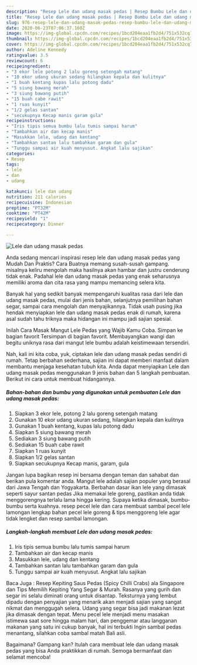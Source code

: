 ```yaml
---
description: "Resep Lele dan udang masak pedas | Resep Bumbu Lele dan udang masak pedas Yang Bisa Manjain Lidah"
title: "Resep Lele dan udang masak pedas | Resep Bumbu Lele dan udang masak pedas Yang Bisa Manjain Lidah"
slug: 976-resep-lele-dan-udang-masak-pedas-resep-bumbu-lele-dan-udang-masak-pedas-yang-bisa-manjain-lidah
date: 2020-06-23T07:06:37.160Z
image: https://img-global.cpcdn.com/recipes/1bcd204eaa1fb2d4/751x532cq70/lele-dan-udang-masak-pedas-foto-resep-utama.jpg
thumbnail: https://img-global.cpcdn.com/recipes/1bcd204eaa1fb2d4/751x532cq70/lele-dan-udang-masak-pedas-foto-resep-utama.jpg
cover: https://img-global.cpcdn.com/recipes/1bcd204eaa1fb2d4/751x532cq70/lele-dan-udang-masak-pedas-foto-resep-utama.jpg
author: Adeline Kennedy
ratingvalue: 3.5
reviewcount: 6
recipeingredient:
- "3 ekor lele potong 2 lalu goreng setengah matang"
- "10 ekor udang ukuran sedang hilangkan kepala dan kulitnya"
- "1 buah kentang kupas lalu potong dadu"
- "5 siung bawang merah"
- "3 siung bawang putih"
- "15 buah cabe rawit"
- "1 ruas kunyit"
- "1/2 gelas santan"
- "secukupnya Kecap manis garam gula"
recipeinstructions:
- "Iris tipis semua bumbu lalu tumis sampai harum"
- "Tambahkan air dan kecap manis"
- "Masukkan lele, udang dan kentang"
- "Tambahkan santan lalu tambahkan garam dan gula"
- "Tunggu sampai air kuah menyusut. Angkat lalu sajikan"
categories:
- Resep
tags:
- lele
- dan
- udang

katakunci: lele dan udang 
nutrition: 211 calories
recipecuisine: Indonesian
preptime: "PT32M"
cooktime: "PT42M"
recipeyield: "1"
recipecategory: Dinner

---
```



![Lele dan udang masak pedas](https://img-global.cpcdn.com/recipes/1bcd204eaa1fb2d4/751x532cq70/lele-dan-udang-masak-pedas-foto-resep-utama.jpg)

Anda sedang mencari inspirasi resep lele dan udang masak pedas yang Mudah Dan Praktis? Cara Buatnya memang susah-susah gampang. misalnya keliru mengolah maka hasilnya akan hambar dan justru cenderung tidak enak. Padahal lele dan udang masak pedas yang enak seharusnya memiliki aroma dan cita rasa yang mampu memancing selera kita.

Banyak hal yang sedikit banyak mempengaruhi kualitas rasa dari lele dan udang masak pedas, mulai dari jenis bahan, selanjutnya pemilihan bahan segar, sampai cara mengolah dan menyajikannya. Tidak usah pusing jika hendak menyiapkan lele dan udang masak pedas enak di rumah, karena asal sudah tahu triknya maka hidangan ini mampu jadi sajian spesial.

Inilah Cara Masak Mangut Lele Pedas yang Wajib Kamu Coba. Simpan ke bagian favorit Tersimpan di bagian favorit. Membayangkan wangi dan begitu uniknya rasa dari mangut lele bumbu adalah keistimewaan tersendiri.


Nah, kali ini kita coba, yuk, ciptakan lele dan udang masak pedas sendiri di rumah. Tetap berbahan sederhana, sajian ini dapat memberi manfaat dalam membantu menjaga kesehatan tubuh kita. Anda dapat menyiapkan Lele dan udang masak pedas menggunakan 9 jenis bahan dan 5 langkah pembuatan. Berikut ini cara untuk membuat hidangannya.

<!--inarticleads1-->

##### Bahan-bahan dan bumbu yang digunakan untuk pembuatan Lele dan udang masak pedas:

1. Siapkan 3 ekor lele, potong 2 lalu goreng setengah matang
1. Gunakan 10 ekor udang ukuran sedang, hilangkan kepala dan kulitnya
1. Gunakan 1 buah kentang, kupas lalu potong dadu
1. Siapkan 5 siung bawang merah
1. Sediakan 3 siung bawang putih
1. Sediakan 15 buah cabe rawit
1. Siapkan 1 ruas kunyit
1. Siapkan 1/2 gelas santan
1. Siapkan secukupnya Kecap manis, garam, gula


Jangan lupa bagikan resep ini bersama dengan teman dan sahabat dan berikan pula komentar anda. Mangut lele adalah sajian populer yang berasal dari Jawa Tengah dan Yogyakarta. Berbahan dasar ikan lele yang dimasak seperti sayur santan pedas Jika memakai lele goreng, pastikan anda tidak menggorengnya terlalu lama hingga kering. Supaya ketika dimasak, bumbu-bumbu serta kuahnya. resep pecel lele dan cara membuat sambal pecel lele lamongan lengkap bahan pecel lele goreng &amp; tips menggoreng lele agar tidak lengket dan resep sambal lamongan. 

<!--inarticleads2-->

##### Langkah-langkah membuat Lele dan udang masak pedas:

1. Iris tipis semua bumbu lalu tumis sampai harum
1. Tambahkan air dan kecap manis
1. Masukkan lele, udang dan kentang
1. Tambahkan santan lalu tambahkan garam dan gula
1. Tunggu sampai air kuah menyusut. Angkat lalu sajikan


Baca Juga : Resep Kepiting Saus Pedas (Spicy Chilli Crabs) ala Singapore dan Tips Memilih Kepiting Yang Segar &amp; Murah. Rasanya yang gurih dan segar ini selalu diminati orang untuk disantap. Teksturnya yang lembut dipadu dengan penyajian yang menarik akan menjadi sajian yang sangat nikmat dan menggugah selera. Udang yang segar bisa jadi makanan lezat jika dimasak dengan tepat. Menu pecel lele menjadi menu masakan istimewa saat sore hingga malam hari, dan penggemar atau langganan makanan yang satu ini cukup banyak, hal ini terbukti Ingin sambal pedas menantang, silahkan coba sambal matah Bali asli. 

Bagaimana? Gampang kan? Itulah cara membuat lele dan udang masak pedas yang bisa Anda praktikkan di rumah. Semoga bermanfaat dan selamat mencoba!
